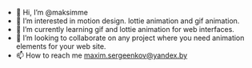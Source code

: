 - 👋 Hi, I’m @maksimme
- 👀 I’m interested in motion design. lottie animation and gif animation.
- 🌱 I’m currently learning gif and lottie animation for web interfaces.
- 💞️ I’m looking to collaborate on any project where you need animation elements for your web site.
- 📫 How to reach me maxim.sergeenkov@yandex.by

<!---
maksimme/maksimme is a ✨ special ✨ repository because its `README.md` (this file) appears on your GitHub profile.
You can click the Preview link to take a look at your changes.
--->
